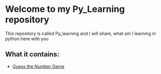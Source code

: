 # Welcome to my Py_Learning repository

This repository is called Py_learning and I will share, what am I learning in python here with you  
## What it contains:
* [Guess the Number Game](https://github.com/nuchyobitva/Py_Learning/tree/main/ezcodes/guess_the_num)
